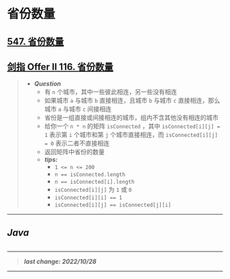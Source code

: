 # 省份数量

## [547. 省份数量](https://leetcode.cn/problems/number-of-provinces/)

## [剑指 Offer II 116. 省份数量](https://leetcode.cn/problems/bLyHh0/)

> - ***Question***
>   - 有 `n` 个城市，其中一些彼此相连，另一些没有相连
>   - 如果城市 `a` 与城市 `b` 直接相连，且城市 `b` 与城市 `c` 直接相连，那么城市 `a` 与城市 `c` 间接相连
>   - 省份是一组直接或间接相连的城市，组内不含其他没有相连的城市
>   - 给你一个 `n * n` 的矩阵 `isConnected` ，其中 `isConnected[i][j] = 1` 表示第 `i` 个城市和第 `j` 个城市直接相连，而 `isConnected[i][j] = 0` 表示二者不直接相连
>   - 返回矩阵中省份的数量
>   - ***tips:***
>     - `1 <= n <= 200`
>     - `n == isConnected.length`
>     - `n == isConnected[i].length`
>     - `isConnected[i][j]` 为 `1` 或 `0`
>     - `isConnected[i][i] == 1`
>     - `isConnected[i][j] == isConnected[j][i]`

---

## *Java*

```java

```

---

> ***last change: 2022/10/28***

---
